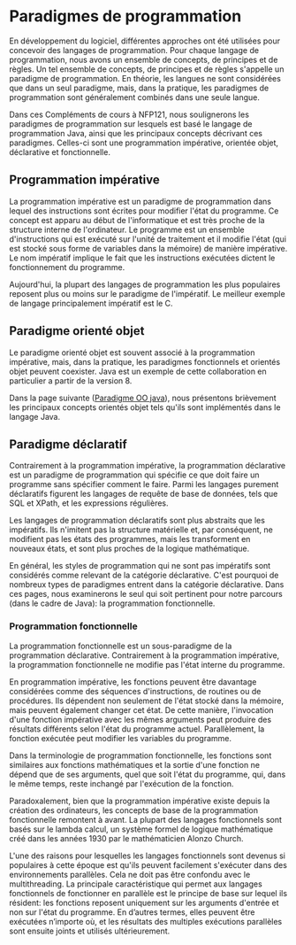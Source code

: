 # Paradigmes de programmation

En développement du logiciel, différentes approches ont été utilisées pour concevoir des langages de programmation. Pour chaque langage de programmation, nous avons un ensemble de concepts, de principes et de règles. Un tel ensemble de concepts, de principes et de règles s'appelle un paradigme de programmation. En théorie, les langues ne sont considérées que dans un seul paradigme, mais, dans la pratique, les paradigmes de programmation sont généralement combinés dans une seule langue.

Dans ces Compléments de cours à NFP121, nous soulignerons les paradigmes de programmation sur lesquels est basé le langage de programmation Java, ainsi que les principaux concepts décrivant ces paradigmes. Celles-ci sont une programmation impérative, orientée objet, déclarative et fonctionnelle.

## Programmation impérative

La programmation impérative est un paradigme de programmation dans lequel des instructions sont écrites pour modifier l'état du programme. Ce concept est apparu au début de l'informatique et est très proche de la structure interne de l'ordinateur. Le programme est un ensemble d'instructions qui est exécuté sur l'unité de traitement et il modifie l'état (qui est stocké sous forme de variables dans la mémoire) de manière impérative. Le nom impératif implique le fait que les instructions exécutées dictent le fonctionnement du programme.

Aujourd'hui, la plupart des langages de programmation les plus populaires reposent plus ou moins sur le paradigme de l'impératif. Le meilleur exemple de langage principalement impératif est le C.

## Paradigme orienté objet
Le paradigme orienté objet est souvent associé à la programmation impérative, mais, dans la pratique, les paradigmes fonctionnels et orientés objet peuvent coexister. Java est un exemple de cette collaboration en particulier a partir de la version 8.

Dans la page suivante ([Paradigme OO java](OO_java/)), nous présentons brièvement les principaux concepts orientés objet tels qu'ils sont implémentés dans le langage Java.

## Paradigme déclaratif

Contrairement à la programmation impérative, la programmation déclarative est un paradigme de programmation qui spécifie ce que doit faire un programme sans spécifier comment le faire. Parmi les langages purement déclaratifs figurent les langages de requête de base de données, tels que SQL et XPath, et les expressions régulières.

Les langages de programmation déclaratifs sont plus abstraits que les impératifs. Ils n'imitent pas la structure matérielle et, par conséquent, ne modifient pas les états des programmes, mais les transforment en nouveaux états, et sont plus proches de la logique mathématique.

En général, les styles de programmation qui ne sont pas impératifs sont considérés comme relevant de la catégorie déclarative. C'est pourquoi de nombreux types de paradigmes entrent dans la catégorie déclarative. Dans ces pages, nous examinerons le seul qui soit pertinent pour notre parcours (dans le cadre de Java): la programmation fonctionnelle.

### Programmation fonctionnelle

La programmation fonctionnelle est un sous-paradigme de la programmation déclarative. Contrairement à la programmation impérative, la programmation fonctionnelle ne modifie pas l'état interne du programme.

En programmation impérative, les fonctions peuvent être davantage considérées comme des séquences d'instructions, de routines ou de procédures. Ils dépendent non seulement de l'état stocké dans la mémoire, mais peuvent également changer cet état. De cette manière, l'invocation d'une fonction impérative avec les mêmes arguments peut produire des résultats différents selon l'état du programme actuel. Parallèlement, la fonction exécutée peut modifier les variables du programme.

Dans la terminologie de programmation fonctionnelle, les fonctions sont similaires aux fonctions mathématiques et la sortie d'une fonction ne dépend que de ses arguments, quel que soit l'état du programme, qui, dans le même temps, reste inchangé par l'exécution de la fonction.

Paradoxalement, bien que la programmation impérative existe depuis la création des ordinateurs, les concepts de base de la programmation fonctionnelle remontent à avant. La plupart des langages fonctionnels sont basés sur le lambda calcul, un système formel de logique mathématique créé dans les années 1930 par le mathématicien Alonzo Church.

L'une des raisons pour lesquelles les langages fonctionnels sont devenus si populaires à cette époque est qu'ils peuvent facilement s'exécuter dans des environnements parallèles. Cela ne doit pas être confondu avec le multithreading. La principale caractéristique qui permet aux langages fonctionnels de fonctionner en parallèle est le principe de base sur lequel ils résident: les fonctions reposent uniquement sur les arguments d'entrée et non sur l'état du programme. En d’autres termes, elles peuvent être exécutées n’importe où, et les résultats des multiples exécutions parallèles sont ensuite joints et utilisés ultérieurement.




